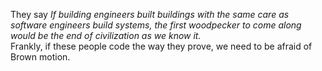<p>They say
<cite>If building engineers built buildings with the same care as software engineers build systems, the first woodpecker to come along would be the end of civilization as we know it.</cite>
<br/>
Frankly, if these people code the way they prove, we need to be afraid of Brown motion.</p>
